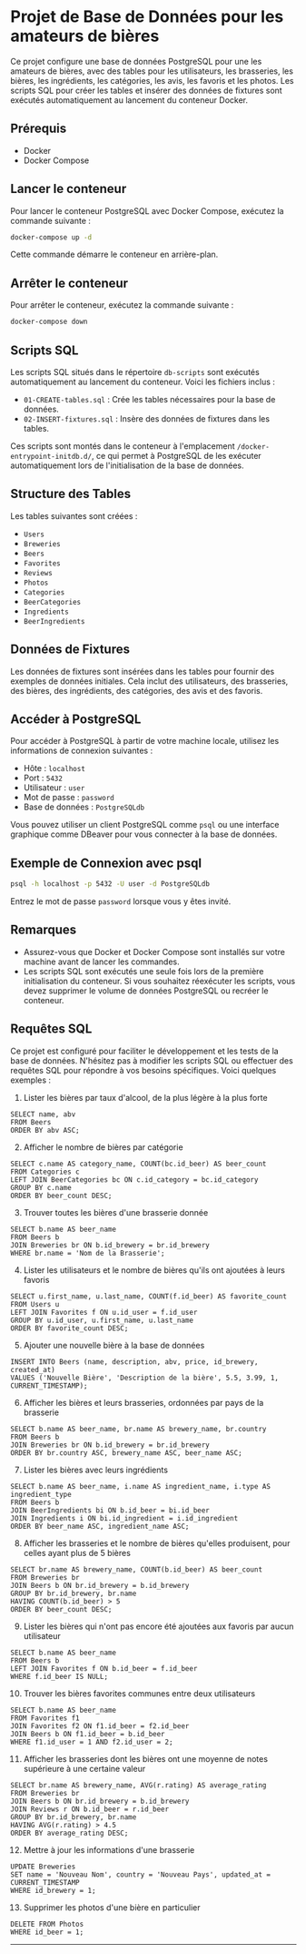 # Projet de Base de Données pour les amateurs de bières

Ce projet configure une base de données PostgreSQL pour une les amateurs de bières, avec des tables pour les utilisateurs, les brasseries, les bières, les ingrédients, les catégories, les avis, les favoris et les photos. Les scripts SQL pour créer les tables et insérer des données de fixtures sont exécutés automatiquement au lancement du conteneur Docker.

## Prérequis

- Docker
- Docker Compose

## Lancer le conteneur

Pour lancer le conteneur PostgreSQL avec Docker Compose, exécutez la commande suivante :

```sh
docker-compose up -d
```

Cette commande démarre le conteneur en arrière-plan.

## Arrêter le conteneur

Pour arrêter le conteneur, exécutez la commande suivante :

```sh
docker-compose down
```

## Scripts SQL

Les scripts SQL situés dans le répertoire `db-scripts` sont exécutés automatiquement au lancement du conteneur. Voici les fichiers inclus :

- `01-CREATE-tables.sql` : Crée les tables nécessaires pour la base de données.
- `02-INSERT-fixtures.sql` : Insère des données de fixtures dans les tables.

Ces scripts sont montés dans le conteneur à l'emplacement `/docker-entrypoint-initdb.d/`, ce qui permet à PostgreSQL de les exécuter automatiquement lors de l'initialisation de la base de données.

## Structure des Tables

Les tables suivantes sont créées :

- `Users`
- `Breweries`
- `Beers`
- `Favorites`
- `Reviews`
- `Photos`
- `Categories`
- `BeerCategories`
- `Ingredients`
- `BeerIngredients`

## Données de Fixtures

Les données de fixtures sont insérées dans les tables pour fournir des exemples de données initiales. Cela inclut des utilisateurs, des brasseries, des bières, des ingrédients, des catégories, des avis et des favoris.

## Accéder à PostgreSQL

Pour accéder à PostgreSQL à partir de votre machine locale, utilisez les informations de connexion suivantes :

- Hôte : `localhost`
- Port : `5432`
- Utilisateur : `user`
- Mot de passe : `password`
- Base de données : `PostgreSQLdb`

Vous pouvez utiliser un client PostgreSQL comme `psql` ou une interface graphique comme DBeaver pour vous connecter à la base de données.

## Exemple de Connexion avec psql

```sh
psql -h localhost -p 5432 -U user -d PostgreSQLdb
```

Entrez le mot de passe `password` lorsque vous y êtes invité.

## Remarques

- Assurez-vous que Docker et Docker Compose sont installés sur votre machine avant de lancer les commandes.
- Les scripts SQL sont exécutés une seule fois lors de la première initialisation du conteneur. Si vous souhaitez réexécuter les scripts, vous devez supprimer le volume de données PostgreSQL ou recréer le conteneur.

## Requêtes SQL

Ce projet est configuré pour faciliter le développement et les tests de la base de données. N'hésitez pas à modifier les scripts SQL ou effectuer des requêtes SQL pour répondre à vos besoins spécifiques. Voici quelques exemples :

1. Lister les bières par taux d'alcool, de la plus légère à la plus forte

```
SELECT name, abv
FROM Beers
ORDER BY abv ASC;
```

2. Afficher le nombre de bières par catégorie

```
SELECT c.name AS category_name, COUNT(bc.id_beer) AS beer_count
FROM Categories c
LEFT JOIN BeerCategories bc ON c.id_category = bc.id_category
GROUP BY c.name
ORDER BY beer_count DESC;

```

3. Trouver toutes les bières d'une brasserie donnée

```
SELECT b.name AS beer_name
FROM Beers b
JOIN Breweries br ON b.id_brewery = br.id_brewery
WHERE br.name = 'Nom de la Brasserie';
```

4. Lister les utilisateurs et le nombre de bières qu'ils ont ajoutées à leurs favoris

```
SELECT u.first_name, u.last_name, COUNT(f.id_beer) AS favorite_count
FROM Users u
LEFT JOIN Favorites f ON u.id_user = f.id_user
GROUP BY u.id_user, u.first_name, u.last_name
ORDER BY favorite_count DESC;
```

5. Ajouter une nouvelle bière à la base de données

```
INSERT INTO Beers (name, description, abv, price, id_brewery, created_at)
VALUES ('Nouvelle Bière', 'Description de la bière', 5.5, 3.99, 1, CURRENT_TIMESTAMP);
```

6. Afficher les bières et leurs brasseries, ordonnées par pays de la brasserie

```
SELECT b.name AS beer_name, br.name AS brewery_name, br.country
FROM Beers b
JOIN Breweries br ON b.id_brewery = br.id_brewery
ORDER BY br.country ASC, brewery_name ASC, beer_name ASC;
```

7. Lister les bières avec leurs ingrédients

```
SELECT b.name AS beer_name, i.name AS ingredient_name, i.type AS ingredient_type
FROM Beers b
JOIN BeerIngredients bi ON b.id_beer = bi.id_beer
JOIN Ingredients i ON bi.id_ingredient = i.id_ingredient
ORDER BY beer_name ASC, ingredient_name ASC;
```

8. Afficher les brasseries et le nombre de bières qu'elles produisent, pour celles ayant plus de 5 bières

```
SELECT br.name AS brewery_name, COUNT(b.id_beer) AS beer_count
FROM Breweries br
JOIN Beers b ON br.id_brewery = b.id_brewery
GROUP BY br.id_brewery, br.name
HAVING COUNT(b.id_beer) > 5
ORDER BY beer_count DESC;
```

9. Lister les bières qui n'ont pas encore été ajoutées aux favoris par aucun utilisateur

```
SELECT b.name AS beer_name
FROM Beers b
LEFT JOIN Favorites f ON b.id_beer = f.id_beer
WHERE f.id_beer IS NULL;
```

10. Trouver les bières favorites communes entre deux utilisateurs

```
SELECT b.name AS beer_name
FROM Favorites f1
JOIN Favorites f2 ON f1.id_beer = f2.id_beer
JOIN Beers b ON f1.id_beer = b.id_beer
WHERE f1.id_user = 1 AND f2.id_user = 2;
```

11. Afficher les brasseries dont les bières ont une moyenne de notes supérieure à une certaine valeur

```
SELECT br.name AS brewery_name, AVG(r.rating) AS average_rating
FROM Breweries br
JOIN Beers b ON br.id_brewery = b.id_brewery
JOIN Reviews r ON b.id_beer = r.id_beer
GROUP BY br.id_brewery, br.name
HAVING AVG(r.rating) > 4.5
ORDER BY average_rating DESC;
```

12. Mettre à jour les informations d'une brasserie

```
UPDATE Breweries
SET name = 'Nouveau Nom', country = 'Nouveau Pays', updated_at = CURRENT_TIMESTAMP
WHERE id_brewery = 1;
```

13. Supprimer les photos d'une bière en particulier

```
DELETE FROM Photos
WHERE id_beer = 1;
```

---
